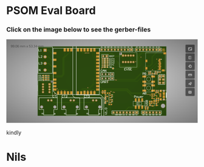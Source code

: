 # PSOM Eval Board
### Click on the image below to see the gerber-files

[<img src="Doc/preview.png">](https://stackrate.de/viewer?stackId=7vzVYVZ2)


kindly
# Nils


